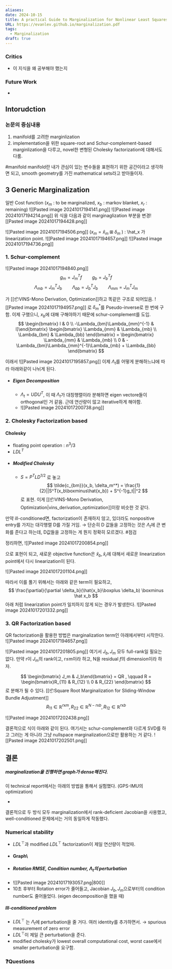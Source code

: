 ```yaml
---
aliases: 
date: 2024-10-15
title: A practical Guide to Marginalization for Nonlinear Least Squares on Boxplus Manifolds
URL: https://evanlev.github.io/marginalization.pdf
tags:
  - Marginalization
draft: true
---
```

### Critics
- 이 지식을 왜 공부해야 했는지

### Future Work
- 

## Intorudction
### 논문의 중심내용
1. manifold를 고려한 marginlization
2. implementation을 위한 square-root and Schur-complement-based marginlization을 다루고, novel한 변형된 Cholesky factorization에 대해서도 다룸.

#manifold manifold란 내가 관심이 있는 변수들을 표현하기 위한 공간이라고 생각하면 되고, smooth geometry를 가진 mathematical sets라고 받아들이자.

## 3 Generic Marginalization
일반 Cost function ($x_m$ : to be marginalized, $x_b$ : markov blanket, $x_r$ : remaining)
 ![[Pasted image 20241017194141.png]] 
![[Pasted image 20241017194214.png]]
위 식을 다음과 같이 marginaglization 부분을 변경![[Pasted image 20241017194428.png]]

![[Pasted image 20241017194506.png]]
($x_m = \hat x_m \boxplus \delta_m$ ) : \hat_x 가 linearization point.
![[Pasted image 20241017194657.png]]
![[Pasted image 20241017194736.png]]

### 1. Schur-complement
![[Pasted image 20241017194840.png]]
$$
g_m = J_m^Tf \qquad  g_b = J_b^Tf
$$
$$
\Lambda_{mb} = J_m^TJ_b \qquad \Lambda_{bb} = J_b^TJ_b \qquad \Lambda_{mm} = J_m^TJ_m
$$

가 [[📦️VINS-Mono Derivation, Optimization]]하고 똑같은 구조로 되어있음.
![[Pasted image 20241017194957.png]]
로 $\delta_m^*$를 Pseudo-inverse로 한 번에 구함.
이제 구했으니, $x_b$에 대해 구해야하기 때문에 schur-complement를 도입.
$$
\begin{bmatrix} I & 0 \\ -\Lambda_{bm}\Lambda_{mm}^{-1} & I]\end{bmatrix} \begin{bmatrix} \Lambda_{mm} & \Lambda_{mb} \\ \Lambda_{bm} & \Lambda_{bb} \end{bmatrix}  = \begin{bmatrix} \Lambda_{mm} & \Lambda_{mb} \\ 0 & -\Lambda_{bm}\Lambda_{mm}^{-1}\Lambda_{mb} + \Lambda_{bb} \end{bmatrix}
$$

이래서 
![[Pasted image 20241017195857.png]]
이제 $\Lambda_t$를 어떻게 분해하느냐에 따라 아래와같이 나뉘게 된다.

- ##### Eigen Decomposition
	- $\Lambda_t = UDU^T$, 이 때 $\Lambda_t$가 대칭행렬이라 분해하면 eigen vectore들이 orthogonal인 거 같음. 근데 연산량이 많고 iterative하게 해야함.
	- ![[Pasted image 20241017200738.png]]

### 2. Cholesky Factorization based
 #### Cholesky 
- floating point operation : $n^3/3$
- $LDL^T$
- ##### Modified Cholesky
	- $S = P^TLD^{1/2}$ 로 놓고
$$
\tilde{c_{bm}}(x_b, \delta_m^*) = \frac{1}{2}||S^T(x_b\boxminus\hat{x_b}) + S^{-1}g_t||^2
$$
로 표현. 이게 [[📦️VINS-Mono Derivation, Optimization|vins_derivation_optimization]]이랑 비슷한 것 같다.

만약 ill-conditioned면, factorization이 존재하지 않고, 있더라도 nonpositive entry를 가지는 대각행렬 D를 가질 거임. 
→ 단순히 D 값들을 고정하는 것은 $\Lambda_t$에 큰 변화를 준다고 하는데,  D값들을 고정하는 게 뭔지 정확히 모르겠다. #점검 

정리하면, 
![[Pasted image 20241017200854.png]]

으로 표현이 되고, 새로운 objective function은 $\hat x_b, \hat x_r$에 대해서 새로운 linearization point에서 다시 linearization이 된다.

![[Pasted image 20241017201104.png]]

따라서 이를 풀기 위해서는 아래와 같은 term이 필요하고, 
$$
\frac{\partial}{\partial \delta_b}(\hat{x_b}\boxplus \delta_b) \boxminus \hat x_b
$$
아래 처럼 linearization point가 일치하지 않게 되는 경우가 발생한다.
![[Pasted image 20241017201332.png]]

### 3. QR Factorization based


QR factorization을 활용한 방법은 marginalization term인 아래에서부터 시작한다.
![[Pasted image 20241017194657.png]]

![[Pasted image 20241017201805.png]]
여기서 $J_b, J_m$ 모두 full-rank일 필요는 없다. 만약 r이 $J_ m$의 rank이고, r≤m이라 하고, N을 residual $f$의 dimension이라 하자.

$$
\begin{bmatrix} J_m & J_b\end{bmatrix} = QR , 
\qquad R = \begin{bmatrix}R_{11} & R_{12} \\ 0 & R_{22} \end{bmatrix}
$$
로 분해가 될 수 있다. [[📦️Square Root Marginalization for Sliding-Window Bundle Adjustment]]
$$
R_{11} \in \mathbb{R}^{r \mathrm{x} m}, R_{22} \in \mathbb{R}^{N - r \mathrm{x} b}, R_{12} \in \mathbb{R}^{r \mathrm{x} b}
$$

![[Pasted image 20241017202438.png]]

결론적으로 식이 아래와 같이 된다. 여기서는 schur-complement와 다르게 SVD를 하고 그러는 게 아니라 그냥 nullspace marginalization으로만 활용하는 거 같다.
![[Pasted image 20241017202501.png]]

## 결론
##### marginalization을 진행하면 graph가 dense해진다.

이 technical report에서는 아래의 방법을 통해서 실험했다. (GPS-IMU의 optimization)

- 
결론적으로 두 방식 모두  marginalization에서 rank-deficient Jacobian을 사용했고, well-conditioned 문제에서는 거의 동일하게 작동했다.

### Numerical stability
- $LDL^{\top}$과 modified $LDL^{\top}$ factorization이 제일 연산량이 적었따.
- #### Graph\
- ##### Rotation RMSE, Condition number, $\Lambda_t$의 perturbation 
- ![[Pasted image 20241017193057.png|800]]
- 10초 후부터 Rotation error가 줄어들고, Jacobian $J_b, J_m$으로부터의 condition number도 줄어들었다. (eigen decomposition을 했을 때)
##### Ill-conditioned problem
- $LDL^{\top}$ 는 $\Lambda_t$에 perturbation을 줄 거다. 여러 identity를 추가하면서. → spurious measurement of zero error
- $LDL^{\top}$이 제일 큰 perturbation을 준다.
- modified cholesky가 lowest overall computational cost, worst case에서 smaller perturbation을 요구함. 


### ❓️Questions




